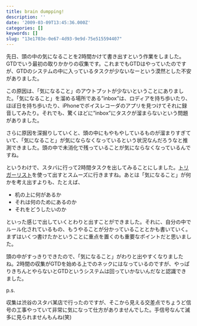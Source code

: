 ```yaml
---
title: brain dumpping!
description: ''
date: '2009-03-09T13:45:36.000Z'
categories: []
keywords: []
slug: "13e1703e-0e67-4d93-9e9d-75e515594407"
---
```

先日、頭の中の気になることを2時間かけて書き出すという作業をしました。GTDでいう最初の取りかかりの収集です。これまでもGTDはやっていたのですが、GTDのシステムの中に入っているタスクが少ないなーという漠然とした不安がありました。

この原因は、「気になること」のアウトプットが少ないということにありました。「気になること」を溜める場所である”inbox”は、ロディアを持ち歩いたり、ほぼ日を持ち歩いたり、iPhoneでボイスレコーダのアプリを見つけてそれに録音してみたり。それでも、驚くほどに”inbox”にタスクが溜まらないという問題がありました。

さらに原因を深掘りしていくと、頭の中にもやもやしているものが溜まりすぎていて、「気になること」が気にならなくなっているという状況なんだろうなと推測できました。頭の中で未消化で残っていることが気にならなくなっているんですね。

というわけで、スタバに行って2時間タスクを出してみることにしました。[トリガーリスト](http://www.itmedia.co.jp/bizid/articles/0607/14/news064.html)を使って出すとスムーズに行きますね。あとは「気になること」が何かを考え出すよりも、たとえば、

*   机の上に何があるか
*   それは何のためにあるのか
*   それをどうしたいのか

といった感じで出していくとわりと出すことができました。それに、自分の中でルール化されているもの、もうやることが分かっていることとかも書いていく。まずはいくつ書けたかということに重点を置くのも重要なポイントだと思いました。

頭の中がすっきりできたので、「気になること」がわりと出やすくなりましたね。2時間の収集がGTDを始める上でのネックにはなっているのですが、やっぱりきちんとやらないとGTDというシステムは回っていかないんだなと認識できました。

p.s.

収集は渋谷のスタバ某店で行ったのですが、そこから見える交差点でちょうど信号の工事やっていて非常に気になって仕方がありませんでした。手信号なんて滅多に見られませんもんね(笑)